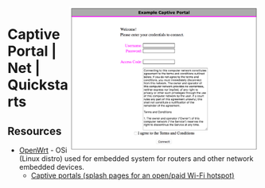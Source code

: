 <img src="assets/Captive_Portal.png" alt="Captive Portal example screenshot" style="width: 380px;" align="right">

# Captive Portal | Net | Quickstarts

## Resources
- [OpenWrt](https://openwrt.org/) - OSi (Linux distro) used for embedded system for routers and other network embedded devices.
    - [Captive portals (splash pages for an open/paid Wi-Fi hotspot)](https://openwrt.org/docs/guide-user/services/captive-portal/start)
